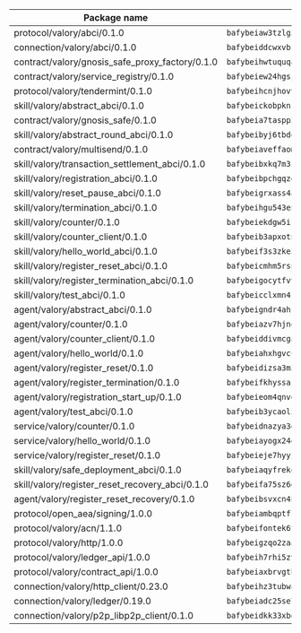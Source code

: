 | Package name                                                  | Package hash                                                  |
| ------------------------------------------------------------- | ------------------------------------------------------------- |
| protocol/valory/abci/0.1.0                                    | `bafybeiaw3tzlg3rkvnn5fcufblktmfwngmxugn4yo7pyjp76zz6aqtqcay` |
| connection/valory/abci/0.1.0                                  | `bafybeiddcwxvbsule5ore6odypykvi6m62uj4ikfplkgdokf7qnxb7ygcq` |
| contract/valory/gnosis_safe_proxy_factory/0.1.0               | `bafybeihwtuquqaimamkv26ucnyis4hc6lya34xwsx5n7hiksssnwfkekie` |
| contract/valory/service_registry/0.1.0                        | `bafybeiew24hgsjdasaqiikhulfa2rxgnh7pzpv2zzfwnsyfzbnrcj6dvjm` |
| protocol/valory/tendermint/0.1.0                              | `bafybeihcnjhovvyyfbkuw5sjyfx2lfd4soeocfqzxz54g67333m6nk5gxq` |
| skill/valory/abstract_abci/0.1.0                              | `bafybeickobpknzpdtlezxdvuuasudjvrauv6wlyiw2cwooatwntl56ibvy` |
| contract/valory/gnosis_safe/0.1.0                             | `bafybeia7taspp5boe5235fdv5ejdix7fdhyy4kwp26qx2ng2oo3k7kk7iy` |
| skill/valory/abstract_round_abci/0.1.0                        | `bafybeibyj6tbdo5vxceqn2xqkrnevdq5pckfyo4a4isehhzbh2sojfkpk4` |
| contract/valory/multisend/0.1.0                               | `bafybeiaveffaomsnmsc5hx62o77u7ilma6eipox7m5lrwa56737ektva3i` |
| skill/valory/transaction_settlement_abci/0.1.0                | `bafybeibxkq7m3skd5zmbvieeoh7yg2tlu2o6v6tx4m5qu6vjuwv6bstlxe` |
| skill/valory/registration_abci/0.1.0                          | `bafybeibpchgqzenjc6s74mre5id5smo7qipgkuw4t6tdj7x7uclqf3umjy` |
| skill/valory/reset_pause_abci/0.1.0                           | `bafybeigrxass4aacl5wo7pro3p3a4wb3tro6vvejrx7dptyellel5w6g7e` |
| skill/valory/termination_abci/0.1.0                           | `bafybeihgu543enh4bvrndrn7wzdvjxwnfhpqiy76johs2qlzgjejjfypkm` |
| skill/valory/counter/0.1.0                                    | `bafybeiekdgw5ifhhrk5qogdu7vrddak2qxqljtvyhevkks5jlsqoac6o3m` |
| skill/valory/counter_client/0.1.0                             | `bafybeib3apxotnry7gt6a5q2cesdobjlcb5bjqjuzwnp4f5naozbiyxvja` |
| skill/valory/hello_world_abci/0.1.0                           | `bafybeif3s3zke57iytg6wxoejwrrqeba6h2w4fxkji5ugeffc2gl5isfja` |
| skill/valory/register_reset_abci/0.1.0                        | `bafybeicmhm5rsnc4zl2jp3gitwitxcupqzltj4qfsaadtlkfxi67d4ypo4` |
| skill/valory/register_termination_abci/0.1.0                  | `bafybeigocytfvvdsxvnpkzgj52jbfrivu7m4wu736tiulold5y6kntkqgm` |
| skill/valory/test_abci/0.1.0                                  | `bafybeicclxmn4sqj7iyjpgvd6fo44wjnepecokma6uwmerawy2xamknbci` |
| agent/valory/abstract_abci/0.1.0                              | `bafybeigndr4ahzea5z37zy4raho5trdpqb3dy2uljsijp7mxrkpeqjhm4u` |
| agent/valory/counter/0.1.0                                    | `bafybeiazv7hjn4bw7bl6raopogkb5plmxrso6f5j4ry3xvyzveay367diu` |
| agent/valory/counter_client/0.1.0                             | `bafybeiddivmcgauqdsbiedeenckltzyaukmyi3e4ccxp4cssqlqyadffwe` |
| agent/valory/hello_world/0.1.0                                | `bafybeiahxhgvcuy3n44cg7brjt2hboiqkaj5ygawf6zy5mmwpdak2gnpkm` |
| agent/valory/register_reset/0.1.0                             | `bafybeidizsa3m3ltfixf5wjrxlgmhgrlajwx7et7apnrryz4bnmilqim64` |
| agent/valory/register_termination/0.1.0                       | `bafybeifkhyssaj6qjjqul3ywedo2vnvjlglwmcpy4lvrsqrnpn4kvwrv2i` |
| agent/valory/registration_start_up/0.1.0                      | `bafybeieom4qnvdn565cx74ngvcgv637tqhcciedqskvbvtxiunmpyxpbpu` |
| agent/valory/test_abci/0.1.0                                  | `bafybeib3ycaolxjlqw5ygaqlpqbbebyja2unpczmazoiluzttbbe2vsto4` |
| service/valory/counter/0.1.0                                  | `bafybeidnazya3g5fv5qe5ntj2rcbumx56pee2w6hsazywlqm576gavsjl4` |
| service/valory/hello_world/0.1.0                              | `bafybeiayogx24dnhkej7puaqmygxdrin4osv2na4rfhbm5kt5kb46p4iza` |
| service/valory/register_reset/0.1.0                           | `bafybeieje7hyyi4ltf3xd7d3ukdwoekdv3zywy2do5ybcte3pbj5nyridu` |
| skill/valory/safe_deployment_abci/0.1.0                       | `bafybeiaqyfrekea7ffxvt2r7h7l67bgq7k7ta3eyqxtdzaudxhsirvagqm` |
| skill/valory/register_reset_recovery_abci/0.1.0               | `bafybeifa75sz6ggsg5y5gg5bsslr5qvwrp7fqwfmut3afgdpcbkjly6t54` |
| agent/valory/register_reset_recovery/0.1.0                    | `bafybeibsvxcn4njmyas7cwl33wvvrwuearupyx54zw4pgtyykvfwivddfu` |
| protocol/open_aea/signing/1.0.0                               | `bafybeiambqptflge33eemdhis2whik67hjplfnqwieoa6wblzlaf7vuo44` |
| protocol/valory/acn/1.1.0                                     | `bafybeifontek6tvaecatoauiule3j3id6xoktpjubvuqi3h2jkzqg7zh7a` |
| protocol/valory/http/1.0.0                                    | `bafybeigzqo2zaakcjtzzsm6dh4x73v72xg6ctk6muyp5uq5ueb7y34fbxy` |
| protocol/valory/ledger_api/1.0.0                              | `bafybeih7rhi5zvfvwakx5ifgxsz2cfipeecsh7bm3gnudjxtvhrygpcftq` |
| protocol/valory/contract_api/1.0.0                            | `bafybeiaxbrvgtbdrh4lslskuxyp4awyr4whcx3nqq5yrr6vimzsxg5dy64` |
| connection/valory/http_client/0.23.0                          | `bafybeihz3tubwado7j3wlivndzzuj3c6fdsp4ra5r3nqixn3ufawzo3wii` |
| connection/valory/ledger/0.19.0                               | `bafybeiadc25se7dgnn4mufztwpzdono4xsfs45qknzdqyi3gckn6ccuv44` |
| connection/valory/p2p_libp2p_client/0.1.0                     | `bafybeidkk33xbga54szmitk6uwsi3ef56hbbdbuasltqtiyki34hgfpnxa` |
